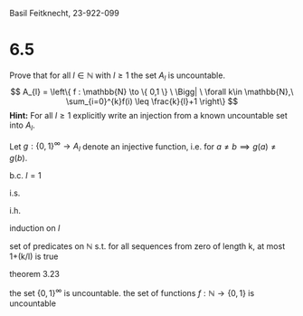 Basil Feitknecht, 23-922-099


# 6.5
Prove that for all $l\in \mathbb{N}$ with $l\geq1$ the set $A_{l}$ is uncountable.
$$
A_{l} = \left\{  f : \mathbb{N} \to \{ 0,1 \} \ \Bigg| \ \forall k\in \mathbb{N},\ \sum_{i=0}^{k}f(i) \leq \frac{k}{l}+1 \right\}
$$
**Hint:** For all $l \geq 1$ explicitly write an injection from a known uncountable set into $A_{l}$.


Let $g: \{ 0,1 \}^{\infty} \to A_{l}$ denote an injective function, i.e. for $a \neq b \implies g(a) \neq g(b)$.



b.c. 
$l=1$


i.s.


i.h.




induction on $l$ 

set of predicates on $\mathbb{N}$ s.t. for all sequences from zero of length k, at most 1+(k/l) is true


theorem 3.23

the set $\{ 0,1 \}^{\infty}$ is uncountable.
the set of functions $f : \mathbb{N} \to \{ 0,1 \}$ is uncountable

